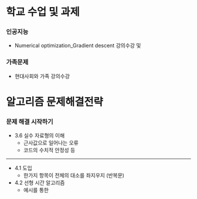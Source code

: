 학교 수업 및 과제
==============
### 인공지능
* Numerical optimization_Gradient descent 강의수강 및 
### 가족문제
* 현대사회와 가족 강의수강



알고리즘 문제해결전략
==============
### 문제 해결 시작하기
* 3.6 실수 자료형의 이해
  * 근사값으로 일어나는 오류
  * 코드의 수치적 안정성 등
----------------
* 4.1 도입
  * 한가지 항목이 전체의 대소를 좌지우지 (반복문)
* 4.2 선형 시간 알고리즘
  * 예시를 통한 
